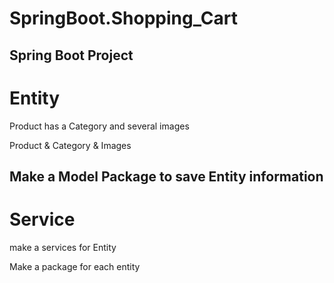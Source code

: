 # SpringBoot.Shopping_Cart
## Spring Boot Project

# Entity

Product has a Category and several images

Product & Category & Images

## Make a Model Package to save Entity information

# Service

make a services for Entity

Make a package for each entity

